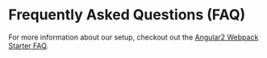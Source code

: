 # Frequently Asked Questions (FAQ)

For more information about our setup, checkout out the [Angular2 Webpack Starter FAQ](https://github.com/AngularClass/angular2-webpack-starter#frequently-asked-questions).
